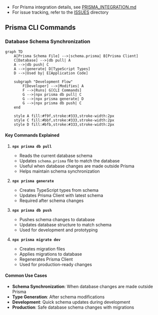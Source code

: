- For Prisma integration details, see [PRISMA_INTEGRATION.md](./PRISMA_INTEGRATION.md)
- For issue tracking, refer to the [ISSUES](./ISSUES) directory

## Prisma CLI Commands

### Database Schema Synchronization

```mermaid
graph TD
    A[Prisma Schema File] -->|schema.prisma| B[Prisma Client]
    C[Database] -->|db pull| A
    A -->|db push| C
    A -->|generate| D[TypeScript Types]
    D -->|Used by| E[Application Code]
    
    subgraph "Development Flow"
        F[Developer] -->|Modifies| A
        F -->|Runs| G[CLI Commands]
        G -->|npx prisma db pull| C
        G -->|npx prisma generate| D
        G -->|npx prisma db push| C
    end
    
    style A fill:#f9f,stroke:#333,stroke-width:2px
    style C fill:#bbf,stroke:#333,stroke-width:2px
    style D fill:#bfb,stroke:#333,stroke-width:2px
```

#### Key Commands Explained

1. **`npx prisma db pull`**
   - Reads the current database schema
   - Updates `schema.prisma` file to match the database
   - Useful when database changes are made outside Prisma
   - Helps maintain schema synchronization

2. **`npx prisma generate`**
   - Creates TypeScript types from schema
   - Updates Prisma Client with latest schema
   - Required after schema changes

3. **`npx prisma db push`**
   - Pushes schema changes to database
   - Updates database structure to match schema
   - Used for development and prototyping

4. **`npx prisma migrate dev`**
   - Creates migration files
   - Applies migrations to database
   - Regenerates Prisma Client
   - Used for production-ready changes

#### Common Use Cases

- **Schema Synchronization**: When database changes are made outside Prisma
- **Type Generation**: After schema modifications
- **Development**: Quick schema updates during development
- **Production**: Safe database schema changes with migrations 